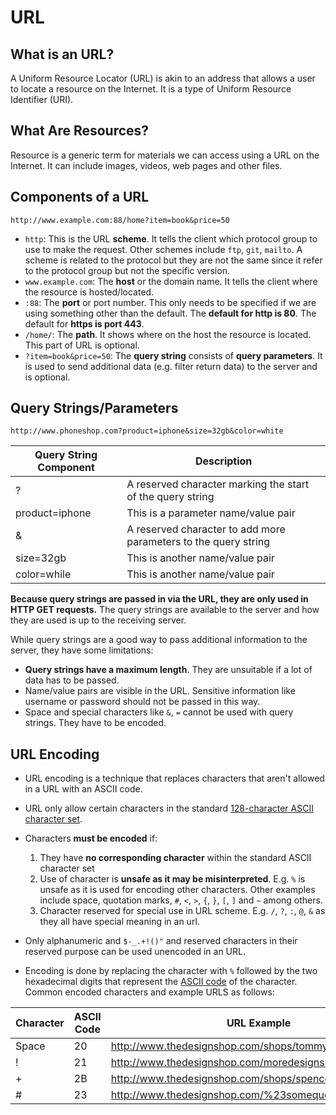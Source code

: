 # URL

## What is an URL?
A Uniform Resource Locator (URL) is akin to an address that allows a user to
locate a resource on the Internet. It is a type of Uniform Resource Identifier
(URI).

## What Are Resources?
Resource is a generic term for materials we can access using a URL on the
Internet. It can include images, videos, web pages and other files.

## Components of a URL
```plaintext
http://www.example.com:88/home?item=book&price=50
```
- `http`: This is the URL **scheme**. It tells the client which protocol group
to use to make the request. Other schemes include `ftp`, `git`, `mailto`. 
A scheme is related to the protocol but they are not the same since it refer
to the protocol group but not the specific version.
- `www.example.com`: The **host** or the domain name. It tells the client
where the resource is hosted/located.
- `:88`: The **port** or port number. This only needs to be specified if we
are using something other than the default. The **default for http is 80**. 
The default for **https is port 443**.
- `/home/`: The **path**. It shows where on the host the resource is located.
This part of URL is optional.
- `?item=book&price=50`: The **query string** consists of **query
parameters**. It is used to send additional data (e.g. filter return data)
to the server and is optional.

## Query Strings/Parameters
```plaintext
http://www.phoneshop.com?product=iphone&size=32gb&color=white
```
| Query String Component | Description |
|---|---|
| ? | A reserved character marking the start of the query string | 
| product=iphone | This is a parameter name/value pair |
| & | A reserved character to add more parameters to the query string |
| size=32gb | This is another name/value pair |
| color=while | This is another name/value pair |

**Because query strings are passed in via the URL, they are only used in HTTP
GET requests.** The query strings are available to the server and how they are
used is up to the receiving server.

While query strings are a good way to pass additional information to the
server, they have some limitations:
- **Query strings have a maximum length**. They are unsuitable if a lot of data
has to be passed.
- Name/value pairs are visible in the URL. Sensitive information like username
or password should not be passed in this way.
- Space and special characters like `&`, `=` cannot be used with query
strings. They have to be encoded.

## URL Encoding
- URL encoding is a technique that replaces characters that aren't allowed
in a URL with an ASCII code.
- URL only allow certain characters in the standard [128-character ASCII character set](https://en.wikipedia.org/wiki/ASCII).
- Characters **must be encoded** if:
  1. They have **no corresponding character** within the standard ASCII character
  set
  2. Use of character is **unsafe as it may be misinterpreted**. E.g. `%` is
  unsafe as it is used for encoding other characters. Other examples include
  space, quotation marks, `#`, `<`, `>`, `{`, `}`, `[`, `]` and `~` among others.
  3. Character reserved for special use in URL scheme. E.g. `/`, `?`, `:`, `@`,
  `&` as they all have special meaning in an url.

- Only alphanumeric and `$-_.+!()"` and reserved characters in their reserved
purpose can be used unencoded in an URL.
- Encoding is done by replacing the character with `%` followed
by the two hexadecimal digits that represent the [ASCII code](https://www.asciitable.com/) of the
character. Common encoded characters and example URLS as follows:

| Character | ASCII Code | URL Example |
|---|---|---|
| Space | 20 | http://www.thedesignshop.com/shops/tommy%20hilfiger.html |
| ! | 21 | http://www.thedesignshop.com/moredesigns%21.html |
| + | 2B | http://www.thedesignshop.com/shops/spencer%2B.html |
| # | 23 | http://www.thedesignshop.com/%23somequotes%23.html |
